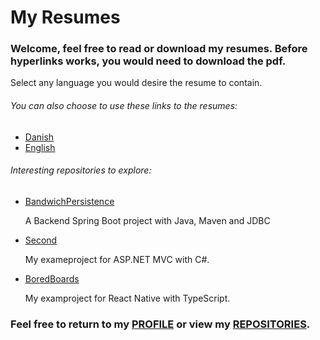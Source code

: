 # My Resumes

### Welcome, feel free to read or download my resumes. Before hyperlinks works, you would need to download the pdf.

Select any language you would desire the resume to contain.

###### You can also choose to use these links to the resumes:

* [Danish](https://github.com/Laustrup/Resumes/blob/master/Dansk_CV.pdf)
* [English](https://github.com/Laustrup/Resumes/blob/master/English_Resume.pdf)

###### Interesting repositories to explore:

* [BandwichPersistence](https://github.com/Laustrup/BandwichPersistence)

  A Backend Spring Boot project with Java, Maven and JDBC
  
* [Second](https://github.com/Laustrup/Second)

  My exameproject for ASP.NET MVC with C#.
  
* [BoredBoards](https://github.com/Laustrup/ChatroomsApplication)

  My examproject for React Native with TypeScript.

### Feel free to return to my [PROFILE](https://github.com/Laustrup) or view my [REPOSITORIES](https://github.com/Laustrup?tab=repositories).
